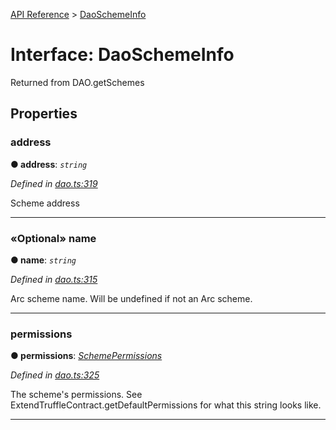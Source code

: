 [API Reference](../README.md) > [DaoSchemeInfo](../interfaces/DaoSchemeInfo.md)



# Interface: DaoSchemeInfo


Returned from DAO.getSchemes


## Properties
<a id="address"></a>

###  address

**●  address**:  *`string`* 

*Defined in [dao.ts:319](https://github.com/daostack/arc.js/blob/caacbb2/lib/dao.ts#L319)*



Scheme address




___

<a id="name"></a>

### «Optional» name

**●  name**:  *`string`* 

*Defined in [dao.ts:315](https://github.com/daostack/arc.js/blob/caacbb2/lib/dao.ts#L315)*



Arc scheme name. Will be undefined if not an Arc scheme.




___

<a id="permissions"></a>

###  permissions

**●  permissions**:  *[SchemePermissions](../enums/SchemePermissions.md)* 

*Defined in [dao.ts:325](https://github.com/daostack/arc.js/blob/caacbb2/lib/dao.ts#L325)*



The scheme's permissions. See ExtendTruffleContract.getDefaultPermissions for what this string looks like.




___


